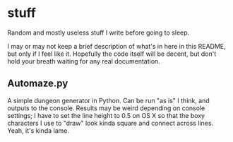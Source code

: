 # stuff
Random and mostly useless stuff I write before going to sleep.

I may or may not keep a brief description of what's in here in this README, but only if I feel like it.
Hopefully the code itself will be decent, but don't hold your breath waiting for any real documentation.

## Automaze.py
A simple dungeon generator in Python. Can be run "as is" I think, and outputs to the console.
Results may be weird depending on console settings; I have to set the line height to 0.5 on OS X so that
the boxy characters I use to "draw" look kinda square and connect across lines. Yeah, it's kinda lame.
